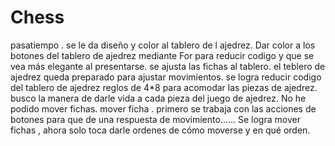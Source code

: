 # Chess
pasatiempo .
se le da  diseño y color al  tablero  de l ajedrez.
Dar color a los botones del tablero de ajedrez mediante  For  para reducir codigo  y que se vea más elegante al presentarse.
se  ajusta las fichas al tablero.
el teblero de ajedrez  queda preparado para ajustar movimientos.
se logra reducir  codigo del tablero de ajedrez reglos  de 4*8 para acomodar las piezas de ajedrez.
busco la manera de darle vida a cada pieza del juego de ajedrez.
No  he podido mover fichas.
mover ficha .
primero se trabaja con las acciones de botones para que de una respuesta de movimiento......
Se logra mover fichas , ahora solo toca darle ordenes de  cómo moverse y en qué orden.
